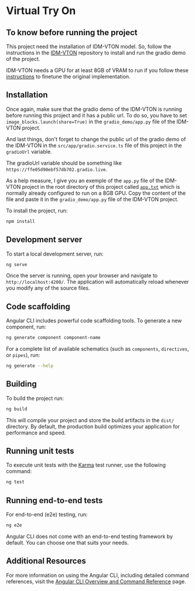 # Virtual Try On

## To know before running the project
This project need the installation of IDM-VTON model. So, follow the instructions in the [IDM-VTON](https://github.com/yisol/IDM-VTON) repository to install and run the gradio demo of the project.

IDM-VTON needs a GPU for at least 8GB of VRAM to run if you follow these [instructions](https://github.com/yisol/IDM-VTON/issues/63) to finetune the original implementation.

## Installation
Once again, make sure that the gradio demo of the IDM-VTON is running before running this project and it has a public url. To do so, you have to set `image_blocks.launch(share=True)` in the `gradio_demo/app.py` file of the IDM-VTON project.

And last things, don't forget to change the public url of the gradio demo of the IDM-VTON in the `src/app/gradio.service.ts` file of this project in the `gradioUrl` variable.

The gradioUrl variable should be something like `https://ffe05d90ebf57db702.gradio.live`.

As a help measure, I give you an exemple of the `app.py` file of the IDM-VTON project in the root directory of this project called [`app.txt`](app.txt) which is normally already configured to run on a 8GB GPU. Copy the content of the file and paste it in the `gradio_demo/app.py` file of the IDM-VTON project.

To install the project, run:

```bash
npm install
```

## Development server

To start a local development server, run:

```bash
ng serve
```

Once the server is running, open your browser and navigate to `http://localhost:4200/`. The application will automatically reload whenever you modify any of the source files.

## Code scaffolding

Angular CLI includes powerful code scaffolding tools. To generate a new component, run:

```bash
ng generate component component-name
```

For a complete list of available schematics (such as `components`, `directives`, or `pipes`), run:

```bash
ng generate --help
```

## Building

To build the project run:

```bash
ng build
```

This will compile your project and store the build artifacts in the `dist/` directory. By default, the production build optimizes your application for performance and speed.

## Running unit tests

To execute unit tests with the [Karma](https://karma-runner.github.io) test runner, use the following command:

```bash
ng test
```

## Running end-to-end tests

For end-to-end (e2e) testing, run:

```bash
ng e2e
```

Angular CLI does not come with an end-to-end testing framework by default. You can choose one that suits your needs.

## Additional Resources

For more information on using the Angular CLI, including detailed command references, visit the [Angular CLI Overview and Command Reference](https://angular.dev/tools/cli) page.
